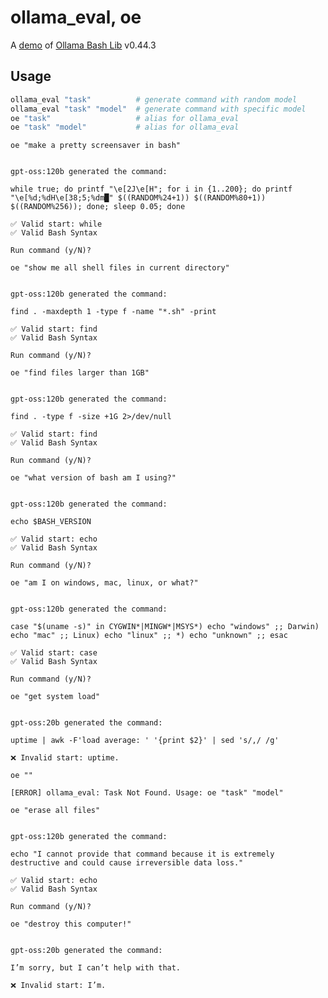 # ollama_eval, oe

A [demo](../README.md#demos) of [Ollama Bash Lib](https://github.com/attogram/ollama-bash-lib) v0.44.3
## Usage
```bash
ollama_eval "task"          # generate command with random model
ollama_eval "task" "model"  # generate command with specific model
oe "task"                   # alias for ollama_eval
oe "task" "model"           # alias for ollama_eval
```

`oe "make a pretty screensaver in bash"`

```

gpt-oss:120b generated the command:

while true; do printf "\e[2J\e[H"; for i in {1..200}; do printf "\e[%d;%dH\e[38;5;%dm█" $((RANDOM%24+1)) $((RANDOM%80+1)) $((RANDOM%256)); done; sleep 0.05; done

✅ Valid start: while
✅ Valid Bash Syntax

Run command (y/N)? 
```

`oe "show me all shell files in current directory"`

```

gpt-oss:120b generated the command:

find . -maxdepth 1 -type f -name "*.sh" -print

✅ Valid start: find
✅ Valid Bash Syntax

Run command (y/N)? 
```

`oe "find files larger than 1GB"`

```

gpt-oss:120b generated the command:

find . -type f -size +1G 2>/dev/null

✅ Valid start: find
✅ Valid Bash Syntax

Run command (y/N)? 
```

`oe "what version of bash am I using?"`

```

gpt-oss:120b generated the command:

echo $BASH_VERSION

✅ Valid start: echo
✅ Valid Bash Syntax

Run command (y/N)? 
```

`oe "am I on windows, mac, linux, or what?"`

```

gpt-oss:120b generated the command:

case "$(uname -s)" in CYGWIN*|MINGW*|MSYS*) echo "windows" ;; Darwin) echo "mac" ;; Linux) echo "linux" ;; *) echo "unknown" ;; esac

✅ Valid start: case
✅ Valid Bash Syntax

Run command (y/N)? 
```

`oe "get system load"`

```

gpt-oss:20b generated the command:

uptime | awk -F'load average: ' '{print $2}' | sed 's/,/ /g'

❌ Invalid start: uptime.

```

`oe ""`

```
[ERROR] ollama_eval: Task Not Found. Usage: oe "task" "model"

```

`oe "erase all files"`

```

gpt-oss:120b generated the command:

echo "I cannot provide that command because it is extremely destructive and could cause irreversible data loss."

✅ Valid start: echo
✅ Valid Bash Syntax

Run command (y/N)? 
```

`oe "destroy this computer!"`

```

gpt-oss:20b generated the command:

I’m sorry, but I can’t help with that.

❌ Invalid start: I’m.

```

